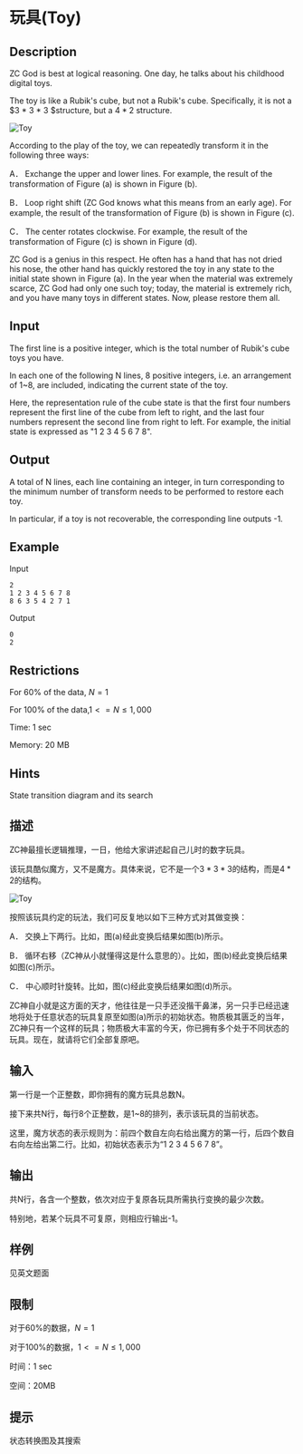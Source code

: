 # 玩具(Toy)

## Description

ZC God is best at logical reasoning. One day, he talks about his childhood digital toys.

The toy is like a Rubik's cube, but not a Rubik's cube. Specifically, it is not a $3 * 3 * 3 $structure, but a $4 * 2$ structure.

![Toy](https://dsa.cs.tsinghua.edu.cn/oj/attachment/f3ad/f3ad89ed82d8fe9dc52ce2c578e92259856fda89.png "Toy")

According to the play of the toy, we can repeatedly transform it in the following three ways:

A． Exchange the upper and lower lines. For example, the result of the transformation of Figure (a) is shown in Figure (b).

B． Loop right shift (ZC God knows what this means from an early age). For example, the result of the transformation of Figure (b) is shown in Figure (c).

C． The center rotates clockwise. For example, the result of the transformation of Figure (c) is shown in Figure (d).

ZC God is a genius in this respect. He often has a hand that has not dried his nose, the other hand has quickly restored the toy in any state to the initial state shown in Figure (a). In the year when the material was extremely scarce, ZC God had only one such toy; today, the material is extremely rich, and you have many toys in different states. Now, please restore them all.

## Input

The first line is a positive integer, which is the total number of Rubik's cube toys you have.

In each one of the following N lines, 8 positive integers, i.e. an arrangement of 1~8, are included, indicating the current state of the toy.

Here, the representation rule of the cube state is that the first four numbers represent the first line of the cube from left to right, and the last four numbers represent the second line from right to left. For example, the initial state is expressed as "1 2 3 4 5 6 7 8".

## Output

A total of N lines, each line containing an integer, in turn corresponding to the minimum number of transform needs to be performed to restore each toy.

In particular, if a toy is not recoverable, the corresponding line outputs -1.

## Example

Input

```text
2
1 2 3 4 5 6 7 8
8 6 3 5 4 2 7 1
```

Output

```text
0
2
```

## Restrictions

For 60% of the data, $N = 1$

For 100% of the data,$1 <= N \leq 1,000$

Time: 1 sec

Memory: 20 MB

## Hints

State transition diagram and its search

## 描述

ZC神最擅长逻辑推理，一日，他给大家讲述起自己儿时的数字玩具。

该玩具酷似魔方，又不是魔方。具体来说，它不是一个$3 * 3 * 3$的结构，而是$4 * 2$的结构。

![Toy](https://dsa.cs.tsinghua.edu.cn/oj/attachment/f3ad/f3ad89ed82d8fe9dc52ce2c578e92259856fda89.png "Toy")

按照该玩具约定的玩法，我们可反复地以如下三种方式对其做变换：

A． 交换上下两行。比如，图(a)经此变换后结果如图(b)所示。

B． 循环右移（ZC神从小就懂得这是什么意思的）。比如，图(b)经此变换后结果如图(c)所示。

C． 中心顺时针旋转。比如，图(c)经此变换后结果如图(d)所示。

ZC神自小就是这方面的天才，他往往是一只手还没揩干鼻涕，另一只手已经迅速地将处于任意状态的玩具复原至如图(a)所示的初始状态。物质极其匮乏的当年，ZC神只有一个这样的玩具；物质极大丰富的今天，你已拥有多个处于不同状态的玩具。现在，就请将它们全部复原吧。

## 输入

第一行是一个正整数，即你拥有的魔方玩具总数N。

接下来共N行，每行8个正整数，是1~8的排列，表示该玩具的当前状态。

这里，魔方状态的表示规则为：前四个数自左向右给出魔方的第一行，后四个数自右向左给出第二行。比如，初始状态表示为“1 2 3 4 5 6 7 8”。

## 输出

共N行，各含一个整数，依次对应于复原各玩具所需执行变换的最少次数。

特别地，若某个玩具不可复原，则相应行输出-1。

## 样例

见英文题面

## 限制

对于60%的数据，$N = 1$

对于100%的数据，$1 <= N \leq 1,000$

时间：1 sec

空间：20MB

## 提示

状态转换图及其搜索
